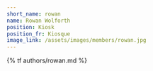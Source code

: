 ```yaml
---
short_name: rowan
name: Rowan Wolforth
position: Kiosk
position_fr: Kiosque
image_link: /assets/images/members/rowan.jpg
---
```

{% tf authors/rowan.md %}